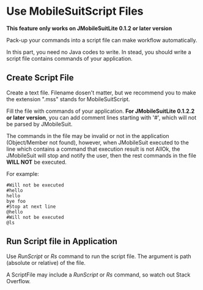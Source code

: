# Use MobileSuitScript Files

**This feature only works on JMobileSuitLite 0.1.2 or later version**

Pack-up your commands into a script file can make workflow automatically.

In this part, you need no Java codes to write. In stead, you should write a script file contains commands of your
application.

## Create Script File

Create a text file. Filename dosen't matter, but we recommend you to make the extension ".mss" stands for
MobileSuitScript.

Fill the file with commands of your application. **For JMobileSuitLite 0.1.2.2 or later version**, you can add comment
lines starting with '#', which will not be parsed by JMobileSuit.

The commands in the file may be invalid or not in the application (Object/Member not found), however, when JMobileSuit
executed to the line which contains a command that execution result is not AllOk, the JMobileSuit will stop and notify
the user, then the rest commands in the file **WILL NOT** be executed.

For example:

``` MobileSuitScript
#Will not be executed
#hello
hello
bye foo
#Stop at next line
@hello
#Will not be executed
@ls
```

## Run Script file in Application

Use *RunScript* or *Rs* command to run the script file. The argument is path (absolute or relative) of the file.

A ScriptFile may include a *RunScript* or *Rs* command, so watch out Stack Overflow.